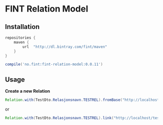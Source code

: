 # FINT Relation Model

## Installation

```groovy
repositories {
    maven {
        url  "http://dl.bintray.com/fint/maven" 
    }
}

compile('no.fint:fint-relation-model:0.0.11')
```

## Usage

**Create a new Relation**
```java
Relation.with(TestDto.Relasjonsnavn.TESTREL).fromBase("http://localhost").path("/test");
```
or
```java
Relation.with(TestDto.Relasjonsnavn.TESTREL).link("http://localhost/test");
```